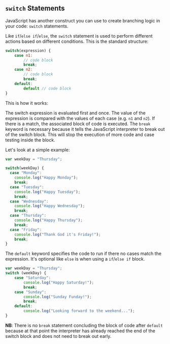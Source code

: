## `switch` Statements

JavaScript has another construct you can use to create branching logic in your code: `switch` statements.

Like `if`/`else if`/`else`, the `switch` statement is used to perform different actions based on different conditions. This is the standard structure:
```js
switch(expression) {
    case n1:
        // code block
        break;
    case n2:
        // code block
        break;
    default:
        default // code block
}
```
This is how it works:

The switch expression is evaluated first and once. The value of the expression is compared with the values of each case (e.g. `n1` and `n2`). If there is a match, the associated block of code is executed. The `break` keyword is necessary because it tells the JavaScript interpreter to break out of the switch block. This will stop the execution of more code and case testing inside the block.

Let's look at a simple example:
```js
var weekDay = "Thursday";

switch(weekDay) {
  case "Monday":
    console.log("Happy Monday");
    break;
  case "Tuesday":
    console.log("Happy Tuesday");
    break;
  case "Wednesday":
    console.log("Happy Wednesday");
    break;
  case "Thursday":
    console.log("Happy Thursday");
    break;
  case "Friday":
    console.log("Thank God it's Friday!");
    break;
}
```

The `default` keyword specifies the code to run if there no cases match the expression. It's optional like `else` is when using a  `if`/`else if` block.

```js
var weekDay = "Thursday";
switch (weekDay) {
    case "Saturday":
        console.log("Happy Saturday!");
        break;
    case "Sunday":
        console.log("Sunday Funday!");
        break;
    default:
        console.log("Looking forward to the weekend...");
}
```
**NB**: There is no `break` statement concluding the block of code after `default` because at that point the interpreter has already reached the end of the switch block and does not need to break out early.
